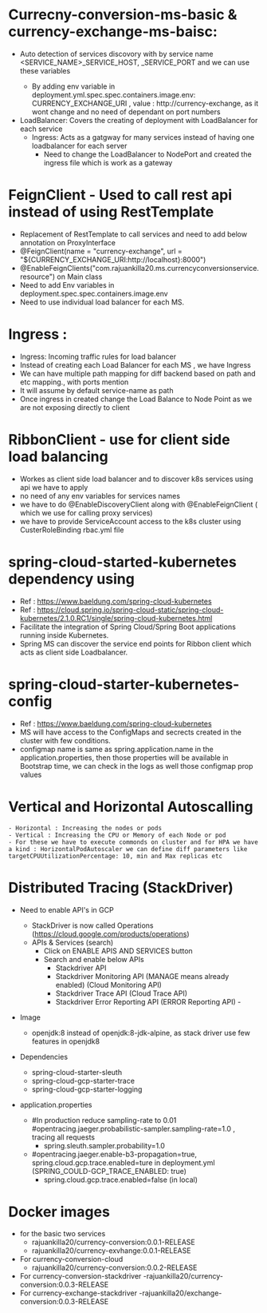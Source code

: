 # Currecny-conversion-ms-basic & currency-exchange-ms-baisc:

- Auto detection of services discovory with by service name <SERVICE_NAME>_SERVICE_HOST, <SERVICE-NAME>_SERVICE_PORT and we can use these variables 
  - By adding env variable in deployment.yml.spec.spec.containers.image.env: CURRENCY_EXCHANGE_URI , value : http://currency-exchange, as it wont change and no need of dependant on port numbers
- LoadBalancer: Covers the creating of deployment with LoadBalancer for each service 
  - Ingress: Acts as a gatgway for many services instead of having one loadbalancer for each server 
    -  Need to change the LoadBalancer to NodePort and created the ingress file which is work as a gateway
# FeignClient - Used to call rest api instead of using RestTemplate 
  - Replacement of RestTemplate to call services and need to add below annotation on ProxyInterface
  -  @FeignClient(name = "currency-exchange", url = "${CURRENCY_EXCHANGE_URI:http://localhost}:8000")
  - @EnableFeignClients("com.rajuankilla20.ms.currencyconversionservice.resource") on Main class
  - Need to add Env variables in deployment.spec.spec.containers.image.env
  - Need to use individual load balancer for each MS.
# Ingress :
   - Ingress: Incoming traffic rules for load balancer 
   - Instead of creating each Load Balancer for each MS , we have Ingress 
   -	We can have multiple path mapping for diff backend based on path and etc mapping., with ports mention 
   -	It will assume by default service-name as path 
   -	Once ingress in created change the Load Balance to Node Point as we are not exposing directly to client
# RibbonClient - use for client side load balancing  
  - Workes as client side load balancer and to discover k8s services using api we have to apply 
  - no need of any env variables for services names
  - we have to do @EnableDiscoveryClient along with @EnableFeignClient ( which we use for calling proxy services)
  - we have to provide ServiceAccount access to the k8s cluster using CusterRoleBinding rbac.yml file
# spring-cloud-started-kubernetes dependency using 
   - Ref : https://www.baeldung.com/spring-cloud-kubernetes
   - Ref : https://cloud.spring.io/spring-cloud-static/spring-cloud-kubernetes/2.1.0.RC1/single/spring-cloud-kubernetes.html
   - Facilitate the integration of Spring Cloud/Spring Boot applications running inside Kubernetes.
   - Spring MS can discover the service end points for Ribbon client which acts as client side Loadbalancer.
# spring-cloud-starter-kubernetes-config   
   - Ref : https://www.baeldung.com/spring-cloud-kubernetes
   - MS will have access  to the ConfigMaps and secrects created in the cluster with few conditions.
   - configmap name is same as spring.application.name in the application.properties, then those properties will be available in Bootstrap time, we can check in the logs as well those configmap prop values
# Vertical and Horizontal Autoscalling 
    - Horizontal : Increasing the nodes or pods 
    - Vertical : Increasing the CPU or Memory of each Node or pod
    - For these we have to execute commonds on cluster and for HPA we have a kind : HorizontalPodAutoscaler we can define diff parameters like targetCPUUtilizationPercentage: 10, min and Max replicas etc
# Distributed Tracing (StackDriver)
   - Need to enable API's in GCP
      - StackDriver is now called Operations (https://cloud.google.com/products/operations)
      - APIs & Services (search)
        - Click on ENABLE APIS AND SERVICES button
        - Search and enable below APIs
          - Stackdriver API 
          - Stackdriver Monitoring API (MANAGE means already enabled) (Cloud Monitoring API)
          - Stackdriver Trace API (Cloud Trace API)
          - Stackdriver Error Reporting API  (ERROR Reporting API)       - 
      
   - Image
      - openjdk:8 instead of openjdk:8-jdk-alpine, as stack driver use few features in openjdk8
   - Dependencies 
      - spring-cloud-starter-sleuth
      - spring-cloud-gcp-starter-trace
      - spring-cloud-gcp-starter-logging   
   - application.properties
      - #In production reduce sampling-rate to 0.01
        #opentracing.jaeger.probabilistic-sampler.sampling-rate=1.0 , tracing all requests 
        - spring.sleuth.sampler.probability=1.0
      - #opentracing.jaeger.enable-b3-propagation=true, spring.cloud.gcp.trace.enabled=ture in deployment.yml (SPRING_COULD-GCP_TRACE_ENABLED: true)
        - spring.cloud.gcp.trace.enabled=false (in local)
  
# Docker images 
  - for the basic two services 
    - rajuankilla20/currency-conversion:0.0.1-RELEASE
    - rajuankilla20/currency-exvhange:0.0.1-RELEASE
  - For currency-conversion-cloud
    - rajuankilla20/currency-conversion:0.0.2-RELEASE
  - For currency-conversion-stackdriver
    -rajuankilla20/currency-conversion:0.0.3-RELEASE
  - For currency-exchange-stackdriver
    -rajuankilla20/exchange-conversion:0.0.3-RELEASE

